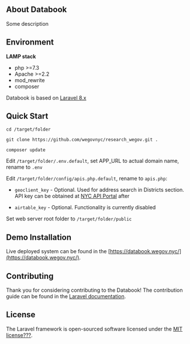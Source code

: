 ## About Databook

Some description


## Environment

**LAMP stack**
*	php >=7.3
*	Apache >=2.2
*	mod_rewrite
*	composer

Databook is based on [Laravel 8.x](https://laravel.com/docs/8.x/installation#installation-via-composer) 


## Quick Start

	cd /target/folder

	git clone https://github.com/wegovnyc/research_wegov.git .

	composer update



Edit ``/target/folder/.env.default``, set APP_URL to actual domain name, rename to ``.env``


Edit ``/target/folder/config/apis.php.default``, rename to ``apis.php``:

- ``geoclient_key`` - Optional. Used for address search in Districts section. API key can be obtained at [NYC API Portal](https://api-portal.nyc.gov/developer) after

- ``airtable_key`` - Optional. Functionality is currently disabled


Set web server root folder to ``/target/folder/public``



## Demo Installation

Live deployed system can be found in the [https://databook.wegov.nyc/](https://databook.wegov.nyc/).


## Contributing

Thank you for considering contributing to the Databook! The contribution guide can be found in the [Laravel documentation](https://laravel.com/docs/contributions).


## License

The Laravel framework is open-sourced software licensed under the [MIT license???](https://opensource.org/licenses/MIT).
